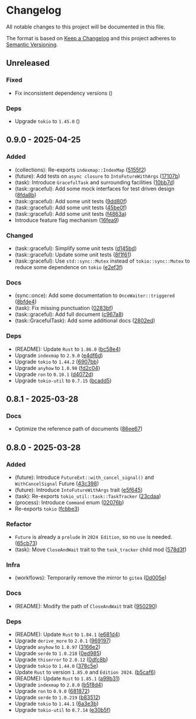 # Changelog

All notable changes to this project will be documented in this file.

The format is based on [Keep a Changelog](http://keepachangelog.com/)
and this project adheres to [Semantic Versioning](http://semver.org/).

## Unreleased

### Fixed

- Fix inconsistent dependency versions ([](https://github.com/opensound-org/est/commit/))

### Deps

- Upgrade `tokio` to `1.45.0` ([](https://github.com/opensound-org/est/commit/))

## 0.9.0 - 2025-04-25

### Added

- (collections): Re-exports `indexmap::IndexMap` ([5155f2](https://github.com/opensound-org/est/commit/5155f29a71a740e2c4fbfa4939a3bb595cbc2486))
- (future): Add tests on `async closure` to `IntoFutureWithArgs` ([17107b](https://github.com/opensound-org/est/commit/17107b2b8ab19049b27d8427ed0d661d07875c2c))
- (task): Introduce `GracefulTask` and surrounding facilities ([10bb7d](https://github.com/opensound-org/est/commit/10bb7d4a7b3593f60fc3187ad2899d01d7bb56f1))
- (task::graceful): Add some mock interfaces for test driven design ([8fda8b](https://github.com/opensound-org/est/commit/8fda8b33f2ac6bd548eadb7a7c62be188975a7ad))
- (task::graceful): Add some unit tests ([9dd80f](https://github.com/opensound-org/est/commit/9dd80f87a02047e4e888939635c0fadac1e5c561))
- (task::graceful): Add some unit tests ([45be0f](https://github.com/opensound-org/est/commit/45be0fd002ad976b4880057741cebfd41a126a72))
- (task::graceful): Add some unit tests ([f4863a](https://github.com/opensound-org/est/commit/f4863a8b0f12f11127b0d3f6e475267ead8e6a2f))
- Introduce feature flag mechanism ([16fea9](https://github.com/opensound-org/est/commit/16fea93658814ccb325016868c20dc91a269dd52))

### Changed

- (task::graceful): Simplify some unit tests ([d145bd](https://github.com/opensound-org/est/commit/d145bdb157d444d55911565abe5660f5b2a12275))
- (task::graceful): Update some unit tests ([8f1f61](https://github.com/opensound-org/est/commit/8f1f616a4a5f56a746bf50f13208ed3511208d48))
- (task::graceful): Use `std::sync::Mutex` instead of `tokio::sync::Mutex` to reduce some dependence on `tokio` ([e2ef3f](https://github.com/opensound-org/est/commit/e2ef3fcafabd863f01c4e883d875757c69d9eec0))

### Docs

- (sync::once): Add some documentation to `OnceWaiter::triggered` ([8bfde4](https://github.com/opensound-org/est/commit/8bfde4179e717dbf7f8ddf0768ab1bf63f07016a))
- (task): Fix missing punctuation ([0283bf](https://github.com/opensound-org/est/commit/0283bf398f97531b0467fcf0e7963cce5633ece0))
- (task::graceful): Add full document ([c967a8](https://github.com/opensound-org/est/commit/c967a83b39544d0bd5d1cc88a9ce46e3a3394cce))
- (task::GracefulTask): Add some additional docs ([2802ed](https://github.com/opensound-org/est/commit/2802ede69f77f2c4b764b958b7c66bbcea505ad0))

### Deps

- (README): Update `Rust` to `1.86.0` ([bc58e4](https://github.com/opensound-org/est/commit/bc58e4c02ca08a7947151751b041727c2de46c4a))
- Upgrade `indexmap` to `2.9.0` ([e4df6d](https://github.com/opensound-org/est/commit/e4df6d87dd1a158d0e6586f76366f8d733eae306))
- Upgrade `tokio` to `1.44.2` ([6907bb](https://github.com/opensound-org/est/commit/6907bbe09828d114d82249a0d61c9b0f72ca6fa5))
- Upgrade `anyhow` to `1.0.98` ([fd2c04](https://github.com/opensound-org/est/commit/fd2c04b32419344f65ef30efdc7435afffc2276a))
- Upgrade `ron` to `0.10.1` ([d4072d](https://github.com/opensound-org/est/commit/d4072dd08bb23a03f3f20acd6b2d246b54dd399c))
- Upgrade `tokio-util` to `0.7.15` ([bcadd5](https://github.com/opensound-org/est/commit/bcadd5801620b2dfc2c3f7b874f4819fac50f3a9))

## 0.8.1 - 2025-03-28

### Docs

- Optimize the reference path of documents ([86ee67](https://github.com/opensound-org/est/commit/86ee6737566a7c7cef7e95f3838626a2fc1aef9c))

## 0.8.0 - 2025-03-28

### Added

- (future): Introduce `FutureExt::with_cancel_signal()` and `WithCancelSignal` Future ([43c398](https://github.com/opensound-org/est/commit/43c398dc930302085320802e4dd436ec30cdf4b5))
- (future): Introduce `IntoFutureWithArgs` trait ([e5f645](https://github.com/opensound-org/est/commit/e5f645c2a27ed815d6aafb15a26bee217f9b9f71))
- (task): Re-exports `tokio_util::task::TaskTracker` ([23cdaa](https://github.com/opensound-org/est/commit/23cdaa5356d30060e83bda42918ac268bbac28b4))
- (process): Introduce `Command` enum ([02076b](https://github.com/opensound-org/est/commit/02076b31a1e46cdaa7e34b42bec69a8e48b722d1))
- Re-exports `tokio` ([fcbbe3](https://github.com/opensound-org/est/commit/fcbbe33897b21bc56516cb131a9203c61c5c0015))

### Refactor

- `Future` is already a `prelude` in `2024 Edition`, so no `use` is needed. ([65cb73](https://github.com/opensound-org/est/commit/65cb738839c4488b10f47e04b32a265cdb0d1639))
- (task): Move `CloseAndWait` trait to the `task_tracker` child mod ([578d3f](https://github.com/opensound-org/est/commit/578d3f32921ef72c6c3ed2fb712ea9fbe5401edc))

### Infra

- (workflows): Temporarily remove the mirror to `gitea` ([0d005e](https://github.com/opensound-org/est/commit/0d005eebf7a09ffd8024dc767d588753745b388d))

### Docs

- (README): Modify the path of `CloseAndWait` trait ([950290](https://github.com/opensound-org/est/commit/950290f8f4f9a063efd6ca7142c58fb6cf79465a))

### Deps

- (README): Update `Rust` to `1.84.1` ([e681d4](https://github.com/opensound-org/est/commit/e681d4e9637e9fc632891e11883884280b6be5d9))
- Upgrade `derive_more` to `2.0.1` ([969197](https://github.com/opensound-org/est/commit/96919795c4cc1deb30345453fb93ab8cbb6b0855))
- Upgrade `anyhow` to `1.0.97` ([3166e2](https://github.com/opensound-org/est/commit/3166e24f71b2a5fe502d3153aaafff6c18062acc))
- Upgrade `serde` to `1.0.218` ([0ed985](https://github.com/opensound-org/est/commit/0ed9854841f25d5cb6cc7dd4902c5bdbe0c58166))
- Upgrade `thiserror` to `2.0.12` ([0dfc8b](https://github.com/opensound-org/est/commit/0dfc8b8200632b4455afe312d2fdb266977f2311))
- Upgrade `tokio` to `1.44.0` ([378c5e](https://github.com/opensound-org/est/commit/378c5e3bc623214fe2a9e8bdc731108d16fc9bc4))
- Update `Rust` to version `1.85.0` and `Edition 2024`. ([b5caf6](https://github.com/opensound-org/est/commit/b5caf67380ecd046cac6b1a6acdfaa6593384e91))
- (README): Update `Rust` to `1.85.1` ([a99b31](https://github.com/opensound-org/est/commit/a99b3112948d3119e188f8cf0463da43378199d7))
- Upgrade `indexmap` to `2.8.0` ([b5f8d4](https://github.com/opensound-org/est/commit/b5f8d4ee163ea42d73f0819d2455dc9673e2361d))
- Upgrade `ron` to `0.9.0` ([681872](https://github.com/opensound-org/est/commit/6818724584d000432b5e4607f1042201d4908df2))
- Upgrade `serde` to `1.0.219` ([b83512](https://github.com/opensound-org/est/commit/b835120e3c13ddc5ee05172065b4b669f7625037))
- Upgrade `tokio` to `1.44.1` ([6a3e3b](https://github.com/opensound-org/est/commit/6a3e3bc9817324cc280afee93623fc3ead5eb0af))
- Upgrade `tokio-util` to `0.7.14` ([e30b5f](https://github.com/opensound-org/est/commit/e30b5f0618461ace77e3629ef9c01ee472beb61d))
